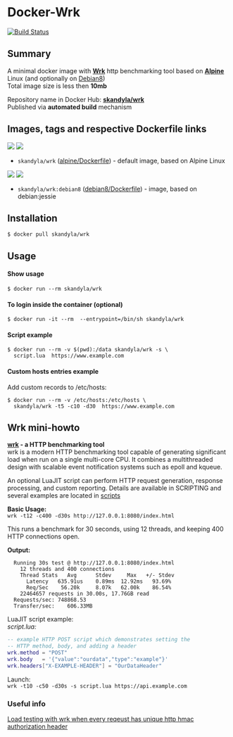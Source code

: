 Docker-Wrk
============

[![Build Status](https://travis-ci.org/skandyla/docker-wrk.svg?branch=master)](https://travis-ci.org/skandyla/docker-wrk)


## Summary

A minimal docker image with **[Wrk](https://github.com/wg/wrk)** http benchmarking tool based on **[Alpine](https://hub.docker.com/_/alpine/)** Linux (and optionally on [Debian8](https://hub.docker.com/_/debian/))  
Total image size is less then **10mb**  

Repository name in Docker Hub: **[skandyla/wrk](https://hub.docker.com/r/skandyla/wrk/)**  
Published via **automated build** mechanism  

## Images, tags and respective Dockerfile links

[![](https://images.microbadger.com/badges/version/skandyla/wrk.svg)](https://microbadger.com/images/skandyla/wrk "Get your own version badge on microbadger.com") [![](https://images.microbadger.com/badges/image/skandyla/wrk.svg)](https://microbadger.com/images/skandyla/wrk "Get your own image badge on microbadger.com")  
- `skandyla/wrk` ([alpine/Dockerfile](https://github.com/skandyla/docker-wrk/blob/master/alpine/Dockerfile)) - default image, based on Alpine Linux


[![](https://images.microbadger.com/badges/version/skandyla/wrk:debian8.svg)](https://microbadger.com/images/skandyla/wrk:debian8 "Get your own version badge on microbadger.com") [![](https://images.microbadger.com/badges/image/skandyla/wrk:debian8.svg)](https://microbadger.com/images/skandyla/wrk:debian8 "Get your own image badge on microbadger.com")
- `skandyla/wrk:debian8` ([debian8/Dockerfile](https://github.com/skandyla/docker-wrk/blob/master/debian8/Dockerfile)) - image, based on debian:jessie



## Installation

```
$ docker pull skandyla/wrk
```


## Usage

#### Show usage
```
$ docker run --rm skandyla/wrk
```


#### To login inside the container (optional)
```
$ docker run -it --rm  --entrypoint=/bin/sh skandyla/wrk
```

#### Script example
```
$ docker run --rm -v $(pwd):/data skandyla/wrk -s \
  script.lua  https://www.example.com
```

#### Custom hosts entries example
Add custom records to /etc/hosts:    
```
$ docker run --rm -v /etc/hosts:/etc/hosts \
  skandyla/wrk -t5 -c10 -d30  https://www.example.com
```


## Wrk mini-howto

**[wrk](https://github.com/wg/wrk) - a HTTP benchmarking tool**  
  wrk is a modern HTTP benchmarking tool capable of generating significant     
  load when run on a single multi-core CPU. It combines a multithreaded  
  design with scalable event notification systems such as epoll and kqueue.  

  An optional LuaJIT script can perform HTTP request generation, response  
  processing, and custom reporting. Details are available in SCRIPTING and  
  several examples are located in [scripts](https://github.com/wg/wrk/tree/master/scripts)

**Basic Usage:**  
`wrk -t12 -c400 -d30s http://127.0.0.1:8080/index.html`

  This runs a benchmark for 30 seconds, using 12 threads, and keeping
  400 HTTP connections open.

**Output:**  

```
  Running 30s test @ http://127.0.0.1:8080/index.html
    12 threads and 400 connections
    Thread Stats   Avg      Stdev     Max   +/- Stdev
      Latency   635.91us    0.89ms  12.92ms   93.69%
      Req/Sec    56.20k     8.07k   62.00k    86.54%
    22464657 requests in 30.00s, 17.76GB read
  Requests/sec: 748868.53
  Transfer/sec:    606.33MB
```  



LuaJIT script example:  
*script.lua:*  

```lua
-- example HTTP POST script which demonstrates setting the
-- HTTP method, body, and adding a header
wrk.method = "POST"
wrk.body   = '{"value":"ourdata","type":"example"}'
wrk.headers["X-EXAMPLE-HEADER"] = "OurDataHeader"
```  

Launch:  
`wrk -t10 -c50 -d30s -s script.lua https://api.example.com`  



### Useful info
[Load testing with wrk when every reqeust has unique http hmac authorization header](http://www.puremistake.com/3/)  
